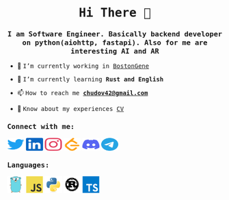 <h1 align="center"><samp>Hi There 🐥<samp></h1>
<h3 align="center"><samp>I am Software Engineer. Basically backend developer on python(aiohttp, fastapi). Also for me are interesting AI and AR<samp></h3>

- 🔭 <samp>I’m currently working in [BostonGene](https://bostongene.com/)<samp>

- 🌱 <samp>I’m currently learning **Rust and English**<samp>

- 📫 <samp>How to reach me **chudov42@gmail.com**<samp>

- 📄 <samp>Know about my experiences [CV](./resume/cv.pdf)<samp>

<h3 align="left"><samp>Connect with me:<samp></h3>
<p align="left">
<a href="https://twitter.com/WidowGenerator" target="blank"><img align="center" src="./assets/icons/social/twitter.svg" alt="WidowGenerator" height="30" width="40" /></a>
<a href="https://linkedin.com/in/window-generator" target="blank"><img align="center" src="./assets/icons/social/linkedin.svg" alt="window-generator" height="30" width="40" /></a>
<a href="https://instagram.com/widow_generator" target="blank"><img align="center" src="./assets/icons/social/instagram.svg" alt="widow_generator" height="30" width="40" /></a>
<a href="https://www.leetcode.com/WidowGenerator" target="blank"><img align="center" src="./assets/icons/social/leetcode.svg" alt="WidowGenerator" height="30" width="40" /></a>
<a href="https://discord.gg/somthing" target="blank"><img align="center" src="./assets/icons/social/discord.svg" alt="somthing" height="30" width="40" /></a>
<a href="https://t.me/WidowGenerator" target="blank"><img align="center" src="./assets/icons/social/telegram.svg" alt="WidowGenerator" height="30" width="40" /></a>
</p>

<h3 align="left"><samp>Languages:<samp></h3>
<p align="left">
<a href="https://golang.org" target="_blank" rel="noreferrer"> <img src="https://raw.githubusercontent.com/devicons/devicon/master/icons/go/go-original.svg" alt="go" width="40" height="40"/></a>
<a href="https://developer.mozilla.org/en-US/docs/Web/JavaScript" target="_blank" rel="noreferrer"> <img src="https://raw.githubusercontent.com/devicons/devicon/master/icons/javascript/javascript-original.svg" alt="javascript" width="40" height="40"/></a>
<a href="https://www.python.org" target="_blank" rel="noreferrer"> <img src="https://raw.githubusercontent.com/devicons/devicon/master/icons/python/python-original.svg" alt="python" width="40" height="40"/></a>
<a href="https://www.rust-lang.org" target="_blank" rel="noreferrer"> <img src="https://raw.githubusercontent.com/devicons/devicon/master/icons/rust/rust-plain.svg" alt="rust" width="40" height="40"/></a>
<a href="https://www.typescriptlang.org/" target="_blank" rel="noreferrer"> <img src="https://raw.githubusercontent.com/devicons/devicon/master/icons/typescript/typescript-original.svg" alt="typescript" width="40" height="40"/></a>
</p>
